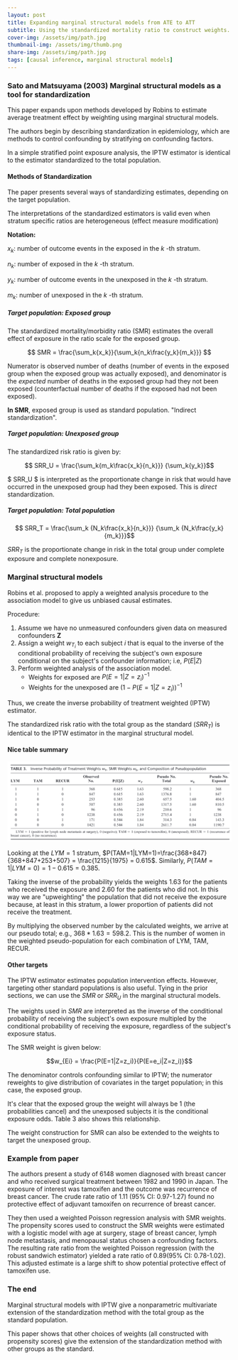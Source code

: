 ```yaml
---
layout: post
title: Expanding marginal structural models from ATE to ATT
subtitle: Using the standardized mortality ratio to construct weights. 
cover-img: /assets/img/path.jpg
thumbnail-img: /assets/img/thumb.png
share-img: /assets/img/path.jpg
tags: [causal inference, marginal structural models]
---
```


### Sato and Matsuyama (2003) Marginal structural models as a tool for standardization

This paper expands upon methods developed by Robins to estimate average treatment effect by weighting using marginal structural models. 

The authors begin by describing standardization in epidemiology, which are methods to control confounding by stratifying on confounding factors. 

In a simple stratified point exposure analysis, the IPTW estimator is identical to the estimator standardized to the total population. 

#### Methods of Standardization

The paper presents several ways of standardizing estimates, depending on the target population. 

The interpretations of the standardized estimators is valid even when stratum specific ratios are heterogeneous (effect measure modification)

**Notation:**

$x_k$: number of outcome events in the exposed in the _k_ -th stratum. 

$n_k$: number of exposed in the _k_ -th stratum.

$y_k$: number of outcome events in the unexposed in the _k_ -th stratum.

$m_k$: number of unexposed in the _k_ -th stratum.

##### Target population: Exposed group

The standardized mortality/morbidity ratio (SMR) estimates the overall effect of exposure in the ratio scale for the exposed group. 

$$ SMR = \frac{\sum_k{x_k}}{\sum_k{n_k\frac{y_k}{m_k}}} $$

Numerator is observed number of deaths (number of events in the exposed group when the exposed group was actually exposed), and denominator is the _expected_ number of deaths in the exposed group had they not been exposed (counterfactual number of deaths if the exposed had not been exposed). 

**In SMR**, exposed group is used as standard population. "Indirect standardization".

##### Target population: Unexposed group

The standardized risk ratio is given by:

$$ SRR_U = \frac{\sum_k{m_k\frac{x_k}{n_k}}} {\sum_k{y_k}}$$

$ SRR_U $ is interpreted as the proportionate change in risk that would have occurred in the unexposed group had they been exposed. This is _direct_ standardization. 

##### Target population: Total population

$$ SRR_T = \frac{\sum_k {N_k\frac{x_k}{n_k}}} {\sum_k {N_k\frac{y_k}{m_k}}}$$

$SRR_T$ is the proportionate change in risk in the total group under complete exposure and complete nonexposure. 

### Marginal structural models

Robins et al. proposed to apply a weighted analysis procedure to the association model to give us unbiased causal estimates. 

Procedure:

1. Assume we have no unmeasured confounders given data on measured confounders **Z**
2. Assign a weight $w_{T_i}$ to each subject $i$ that is equal to the inverse of the conditional probability of receiving the subject's own exposure conditional on the subject's confounder information; i.e, $P(E|Z)$
3. Perform weighted analysis of the association model. 
    * Weights for exposed are $P(E=1|Z=z_i)^{-1}$
    * Weights for the unexposed are $(1-P(E=1|Z=z_i))^{-1}$

Thus, we create the inverse probability of treatment weighted (IPTW) estimator. 

The standardized risk ratio with the total group as the standard ($SRR_T$) is identical to the IPTW estimator in the marginal structural model. 


#### Nice table summary 

<div class="fig figcenter fighighlight">
  <img src="/assets/img/sato_table3.png">
</div>

Looking at the $LYM = 1$ stratum, $P(TAM=1|LYM=1)=\frac{368+847}{368+847+253+507} = \frac{1215}{1975} = 0.615$. Similarly, $P(TAM=1|LYM=0)= {1-0.615} = 0.385$. 

Taking the inverse of the probability yields the weights $1.63$ for the patients who received the exposure and $2.60$ for the patients who did not. In this way we are "upweighting" the population that did not receive the exposure because, at least in this stratum, a lower proportion of patients did not receive the treatment. 

By multiplying the observed number by the calculated weights, we arrive at our pseudo total; e.g., $368*1.63=598.2$. This is the number of women in the weighted pseudo-population for each combination of LYM, TAM, RECUR. 

#### Other targets

The IPTW estimator estimates population intervention effects. However, targeting other standard populations is also useful. Tying in the prior sections, we can use the $SMR$ or $SRR_U$ in the marginal structural models. 

The weights used in $SMR$ are interpreted as the inverse of the conditional probability of receiving the subject's own exposure multipled by the conditional probability of receiving the exposure, regardless of the subject's exposure status. 

The SMR weight is given below:

$$w_{Ei} = \frac{P(E=1|Z=z_i)}{P(E=e_i|Z=z_i)}$$

The denominator controls confounding similar to IPTW; the numerator reweights to give distribution of covariates in the target population; in this case, the exposed group. 

It's clear that the exposed group the weight will always be 1 (the probabilities cancel) and the unexposed subjects it is the conditional exposure odds. Table 3 also shows this relationship. 

The weight construction for SMR can also be extended to the weights to target the unexposed group. 

### Example from paper

The authors present a study of 6148 women diagnosed with breast cancer and who received surgical treatment between 1982 and 1990 in Japan. The exposure of interest was tamoxifen and the outcome was recurrence of breast cancer. The crude rate ratio of 1.11 (95% CI: 0.97-1.27) found no protective effect of adjuvant tamoxifen on recurrence of breast cancer. 

They then used a weighted Poisson regression analysis with SMR weights. The propensity scores used to construct the SMR weights were estimated with a logistic model with age at surgery, stage of breast cancer, lymph node metastasis, and menopausal status chosen a confounding factors. The resulting rate ratio from the weighted Poisson regression (with the robust sandwich estimator) yielded a rate ratio of 0.89(95% CI: 0.78-1.02). This adjusted estimate is a large shift to show potential protective effect of tamoxifen use. 

### The end
Marginal structural models with IPTW give a nonparametric multivariate extension of the standardization method with the total group as the standard population. 

This paper shows that other choices of weights (all constructed with propensity scores) give the extension of the standardization method with other groups as the standard. 

